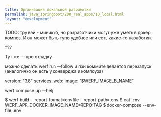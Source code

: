 ```yaml
---
title: Организация локальной разработки
permalink: java_springboot/200_real_apps/10_local.html
layout: "development"
---
```


TODO: тру вэй - миникуб, но разработчики могут уже уметь в докер композ. И он может быть тупо удобнее или есть какие-то наработки.

???

Тут же — про отладку






можно сделать werf run --follow и при коммите делается перезапуск (аналогично он есть у конверджа и компоуза)





                  
version: "3.8"
services:
  web:
    image: "$WERF_IMAGE_B_NAME"




werf compose up --help




$ werf build --report-format=envfile --report-path=.env
$ cat .env
WERF_APP_DOCKER_IMAGE_NAME=REPO:TAG
$ docker-compose --env-file .env





